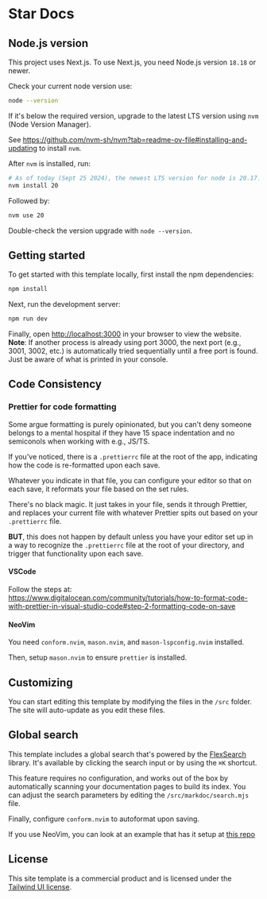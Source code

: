 # Star Docs

## Node.js version

This project uses Next.js.
To use Next.js, you need Node.js version `18.18` or newer.

Check your current node version use:

```bash
node --version
```

If it's below the required version, upgrade to the latest LTS version using `nvm` (Node Version Manager).

See https://github.com/nvm-sh/nvm?tab=readme-ov-file#installing-and-updating to install `nvm`.

After `nvm` is installed, run:

```bash
# As of today (Sept 25 2024), the newest LTS version for node is 20.17.0
nvm install 20
```

Followed by:

```bash
nvm use 20
```

Double-check the version upgrade with `node --version`.

## Getting started

To get started with this template locally, first install the npm dependencies:

```bash
npm install
```

Next, run the development server:

```bash
npm run dev
```

Finally, open [http://localhost:3000](http://localhost:3000) in your browser to view the website.
**Note**: If another process is already using port 3000, the next port (e.g., 3001, 3002, etc.) is automatically tried sequentially until a free port is found. Just be aware of what is printed in your console.

## Code Consistency

### Prettier for code formatting

Some argue formatting is purely opinionated, but you can't deny someone belongs to a mental hospital if they have 15 space indentation and no semiconols when working with e.g., JS/TS.

If you've noticed, there is a `.prettierrc` file at the root of the app, indicating how the code is re-formatted upon each save.

Whatever you indicate in that file, you can configure your editor so that on each save, it reformats your file based on the set rules.

There's no black magic. It just takes in your file, sends it through Prettier, and replaces your current file with whatever Prettier spits out based on your `.prettierrc` file.

**BUT**, this does not happen by default unless you have your editor set up in a way to recognize the `.prettierrc` file at the root of your directory, and trigger that functionality upon each save.

#### VSCode

Follow the steps at: https://www.digitalocean.com/community/tutorials/how-to-format-code-with-prettier-in-visual-studio-code#step-2-formatting-code-on-save

#### NeoVim

You need `conform.nvim`, `mason.nvim`, and `mason-lspconfig.nvim` installed.

Then, setup `mason.nvim` to ensure `prettier` is installed.

## Customizing

You can start editing this template by modifying the files in the `/src` folder. The site will auto-update as you edit these files.

## Global search

This template includes a global search that's powered by the [FlexSearch](https://github.com/nextapps-de/flexsearch) library. It's available by clicking the search input or by using the `⌘K` shortcut.

This feature requires no configuration, and works out of the box by automatically scanning your documentation pages to build its index. You can adjust the search parameters by editing the `/src/markdoc/search.mjs` file.

Finally, configure `conform.nvim` to autoformat upon saving.

If you use NeoVim, you can look at an example that has it setup at [this repo](https://github.com/manitofigh/nvim/blob/main/init.lua)

## License

This site template is a commercial product and is licensed under the [Tailwind UI license](https://tailwindui.com/license).
